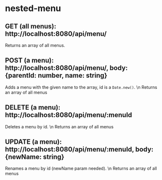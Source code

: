 # nested-menu

## GET (all menus): http://localhost:8080/api/menu/
Returns an array of all menus.

## POST (a menu): http://localhost:8080/api/menu/, body: {parentId: number, name: string}
Adds a menu with the given name to the array, id is a `Date.new()`. \n
Returns an array of all menus

## DELETE (a menu): http://localhost:8080/api/menu/:menuId
Deletes a menu by id. \n
Returns an array of all menus

## UPDATE (a menu): http://localhost:8080/api/menu/:menuId, body: {newName: string}
Renames a menu by id (newName param needed). \n
Returns an array of all menus
